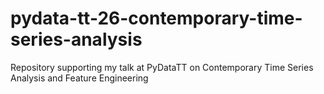 # pydata-tt-26-contemporary-time-series-analysis
Repository supporting my talk at PyDataTT on Contemporary Time Series Analysis and Feature Engineering
